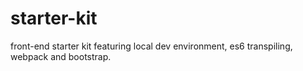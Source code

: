 # starter-kit
front-end starter kit featuring local dev environment, es6 transpiling, webpack and bootstrap.
